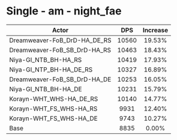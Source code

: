 # Single - am - night_fae
| Actor | DPS | Increase |
|---|:---:|:---:|
|Dreamweaver-FoB_DrD-HA_DE_RS|10560|19.53%|
|Dreamweaver-FoB_SB_DrD-HA_RS|10463|18.43%|
|Niya-GI_NTB_BH-HA_RS|10419|17.93%|
|Niya-GI_NTP_BH-HA_DE_RS|10327|16.89%|
|Dreamweaver-FoB_SB_DrD-HA_DE|10253|16.05%|
|Niya-GI_NTB_BH-HA_DE|10231|15.79%|
|Korayn-WHT_WHS-HA_DE_RS|10140|14.77%|
|Korayn-WHT_FS_WHS-HA_RS|9931|12.40%|
|Korayn-WHT_FS_WHS-HA_DE|9743|10.27%|
|Base|8835|0.00%|
